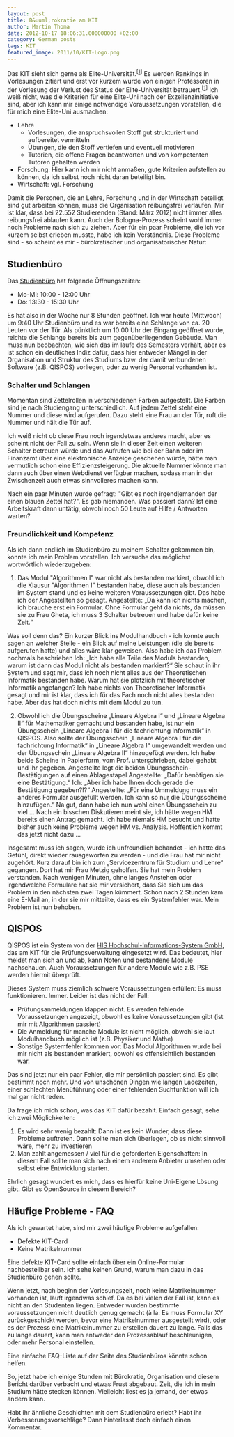 ```yaml
---
layout: post
title: B&uuml;rokratie am KIT
author: Martin Thoma
date: 2012-10-17 18:06:31.000000000 +02:00
category: German posts
tags: KIT
featured_image: 2011/10/KIT-Logo.png
---
```

Das KIT sieht sich gerne als Elite-Universit&auml;t.<sup>[<a href="http://www.kit.edu/besuchen/pi_2012_11933.php">1</a>]</sup> Es werden Rankings in Vorlesungen zitiert und erst vor kurzem wurde von einigen Professoren in der Vorlesung der Verlust des Status der Elite-Universit&auml;t betrauert.<sup>[<a href="http://bildungsklick.de/a/84162/hippler-elite-verlust-herber-rueckschlag-fuer-kit/">1</a>]</sup> Ich wei&szlig; nicht, was die Kriterien f&uuml;r eine Elite-Uni nach der Exzellenzinitiative sind, aber ich kann mir einige notwendige Voraussetzungen vorstellen, die f&uuml;r mich eine Elite-Uni ausmachen:

<ul>
<li>Lehre
  <ul>
    <li>Vorlesungen, die anspruchsvollen Stoff gut strukturiert und aufbereitet vermitteln</li>
    <li>&Uuml;bungen, die den Stoff vertiefen und eventuell motivieren</li>
    <li>Tutorien, die offene Fragen beantworten und von kompetenten Tutoren gehalten werden</li>
  </ul>
</li>
<li>Forschung: Hier kann ich mir nicht anma&szlig;en, gute Kriterien aufstellen zu k&ouml;nnen, da ich selbst noch nicht daran beteiligt bin.</li>
<li>Wirtschaft: vgl. Forschung</li>
</ul>

Damit die Personen, die an Lehre, Forschung und in der Wirtschaft beteiligt sind gut arbeiten k&ouml;nnen, muss die Organisation reibungsfrei verlaufen. Mir ist klar, dass bei 22.552 Studierenden (Stand: M&auml;rz 2012) nicht immer alles reibungsfrei ablaufen kann. Auch der Bologna-Prozess scheint wohl immer noch Probleme nach sich zu ziehen.
Aber f&uuml;r ein paar Probleme, die ich vor kurzem selbst erleben musste, habe ich kein Verst&auml;ndnis. Diese Probleme sind - so scheint es mir - b&uuml;rokratischer und organisatorischer Natur:

<h2>Studienb&uuml;ro</h2>
Das <a href="http://www.kit.edu/studieren/1960.php">Studienb&uuml;ro</a> hat folgende &Ouml;ffnungszeiten:
<ul>
  <li>Mo-Mi: 10:00 - 12:00 Uhr</li>
  <li>Do: 13:30 - 15:30 Uhr</li>
</ul>

Es hat also in der Woche nur 8 Stunden ge&ouml;ffnet. Ich war heute (Mittwoch) um 9:40 Uhr Studienb&uuml;ro und es war bereits eine Schlange von ca. 20 Leuten vor der T&uuml;r. Als p&uuml;nktlich um 10:00 Uhr der Eingang ge&ouml;ffnet wurde, reichte die Schlange bereits bis zum gegen&uuml;berliegenden Geb&auml;ude. Man muss nun beobachten, wie sich das im laufe des Semesters verh&auml;lt, aber es ist schon ein deutliches Indiz daf&uuml;r, dass hier entweder M&auml;ngel in der Organisation und Struktur des Studiums bzw. der damit verbundenen Software (z.B. QISPOS) vorliegen, oder zu wenig Personal vorhanden ist.

<h3>Schalter und Schlangen</h3>
Momentan sind Zettelrollen in verschiedenen Farben aufgestellt. Die Farben sind je nach Studiengang unterschiedlich. Auf jedem Zettel steht eine Nummer und diese wird aufgerufen. Dazu steht eine Frau an der T&uuml;r, ruft die Nummer und h&auml;lt die T&uuml;r auf. 

Ich wei&szlig; nicht ob diese Frau noch irgendetwas anderes macht, aber es scheint nicht der Fall zu sein. Wenn sie in dieser Zeit einen weiteren Schalter betreuen w&uuml;rde und das Aufrufen wie bei der Bahn oder im Finanzamt &uuml;ber eine elektronische Anzeige geschehen w&uuml;rde, h&auml;tte man vermutlich schon eine Effizienzsteigerung. Die aktuelle Nummer k&ouml;nnte man dann auch &uuml;ber einen Webdienst verf&uuml;gbar machen, sodass man in der Zwischenzeit auch etwas sinnvolleres machen kann.

Nach ein paar Minuten wurde gefragt: "Gibt es noch irgendjemanden der einen blauen Zettel hat?". Es gab niemanden. Was passiert dann? Ist eine Arbeitskraft dann unt&auml;tig, obwohl noch 50 Leute auf Hilfe / Antworten warten?

<h3>Freundlichkeit und Kompetenz</h3>
Als ich dann endlich im Studienb&uuml;ro zu meinem Schalter gekommen bin, konnte ich mein Problem vorstellen. Ich versuche das m&ouml;glichst wortw&ouml;rtlich wiederzugeben:

1. Das Modul "Algorithmen I" war nicht als bestanden markiert, obwohl ich die Klausur "Algorithmen I" bestanden habe, diese auch als bestanden im System stand und es keine weiteren Voraussetzungen gibt.
Das habe ich der Angestellten so gesagt. 
Angestellte: &bdquo;Da kann ich nichts machen, ich brauche erst ein Formular. Ohne Formular geht da nichts, da m&uuml;ssen sie zu Frau Gheta, ich muss 3 Schalter betreuen und habe daf&uuml;r keine Zeit.&ldquo;

Was soll denn das? Ein kurzer Blick ins Modulhandbuch - ich konnte auch sagen an welcher Stelle - ein Blick auf meine Leistungen (die sie bereits aufgerufen hatte) und alles w&auml;re klar geweisen. Also habe ich das Problem 
nochmals beschrieben
Ich: &bdquo;Ich habe alle Teile des Moduls bestanden, warum ist dann das Modul nicht als bestanden markiert?&ldquo;
Sie schaut in ihr System und sagt mir, dass ich noch nicht alles aus der Theoretischen Informatik bestanden habe.
Warum hat sie pl&ouml;tzlich mit theoretischer Informatik angefangen? Ich habe nichts von Theoretischer Informatik gesagt und mir ist klar, dass ich f&uuml;r das Fach noch nicht alles bestanden habe. Aber das hat doch nichts mit dem Modul zu tun.

2. Obwohl ich die &Uuml;bungsscheine &bdquo;Lineare Algebra I&ldquo; und &bdquo;Lineare Algebra II&ldquo; f&uuml;r Mathematiker gemacht und bestanden habe, ist nur ein &Uuml;bungsschein &bdquo;Lineare Algebra I f&uuml;r die fachrichtung Informatik&ldquo; in QISPOS. Also sollte der &Uuml;bungsschein &bdquo;Lineare Algebra I f&uuml;r die fachrichtung Informatik&ldquo; in &bdquo;Lineare Algebra I&ldquo; umgewandelt werden und der &Uuml;bungsschein &bdquo;Lineare Algebra II&ldquo; hinzugef&uuml;gt werden. Ich habe beide Scheine in Papierform, vom Prof. unterschrieben, dabei gehabt und ihr gegeben.
Angestellte legt die beiden &Uuml;bungsschein-Best&auml;tigungen auf einen Ablagestapel
Angestellte: &bdquo;Daf&uuml;r ben&ouml;tigen sie eine Best&auml;tigung.&ldquo;
Ich: &bdquo;Aber ich habe Ihnen doch gerade die Best&auml;tigung gegeben?!?&ldquo;
Angestellte: &bdquo;F&uuml;r eine Ummeldung muss ein anderes Formular ausgef&uuml;llt werden. Ich kann so nur die &Uuml;bungsscheine hinzuf&uuml;gen.&ldquo;
Na gut, dann habe ich nun wohl einen &Uuml;bungsschein zu viel ...
Nach ein bisschen Diskutieren meint sie, ich h&auml;tte wegen HM bereits einen Antrag gemacht. Ich habe niemals HM besucht und hatte bisher auch keine Probleme wegen HM vs. Analysis. Hoffentlich kommt das jetzt nicht dazu ...

Insgesamt muss ich sagen, wurde ich unfreundlich behandet - ich hatte das Gef&uuml;hl, direkt wieder rausgeworfen zu werden - und die Frau hat mir nicht zugeh&ouml;rt. Kurz darauf bin ich zum &bdquo;Servicezentrum f&uuml;r Studium und Lehre&ldquo; gegangen. Dort hat mir Frau Metzig geholfen. Sie hat mein Problem verstanden. Nach wenigen Minuten, ohne langes Anstehen oder irgendwelche Formulare hat sie mir versichert, dass Sie sich um das Problem in den n&auml;chsten zwei Tagen k&uuml;mmert. Schon nach 2 Stunden kam eine E-Mail an, in der sie mir mitteilte, dass es ein Systemfehler war. Mein Problem ist nun behoben.

<h2>QISPOS</h2>
QISPOS ist ein System von der <a href="http://de.wikipedia.org/wiki/Hochschul-Informations-System">HIS Hochschul-Informations-System GmbH</a>, das am KIT f&uuml;r die Pr&uuml;fungsverwaltung eingesetzt wird. Das bedeutet, hier meldet man sich an und ab, kann Noten und bestandene Module nachschauen. Auch Voraussetzungen f&uuml;r andere Module wie z.B. PSE werden hiermit &uuml;berpr&uuml;ft.

Dieses System muss ziemlich schwere Voraussetzungen erf&uuml;llen: Es muss funktionieren. Immer. Leider ist das nicht der Fall:

<ul>
  <li>Pr&uuml;fungsanmeldungen klappen nicht. Es werden fehlende Voraussetzungen angezeigt, obwohl es keine Voraussetzungen gibt (ist mir mit Algorithmen passiert)</li>
  <li>Die Anmeldung f&uuml;r manche Module ist nicht m&ouml;glich, obwohl sie laut Modulhandbuch m&ouml;glich ist (z.B. Physiker und Mathe)</li>
  <li>Sonstige Systemfehler kommen vor: Das Modul Algorithmen wurde bei mir nicht als bestanden markiert, obwohl es offensichtlich bestanden war.</li>
</ul>

Das sind jetzt nur ein paar Fehler, die mir pers&ouml;nlich passiert sind. Es gibt bestimmt noch mehr. Und von unsch&ouml;nen Dingen wie langen Ladezeiten, einer schlechten Men&uuml;f&uuml;hrung oder einer fehlenden Suchfunktion will ich mal gar nicht reden. 

Da frage ich mich schon, was das KIT daf&uuml;r bezahlt. Einfach gesagt, sehe ich zwei M&ouml;glichkeiten:
<ol>
  <li>Es wird sehr wenig bezahlt: Dann ist es kein Wunder, dass diese Probleme auftreten. Dann sollte man sich &uuml;berlegen, ob es nicht sinnvoll w&auml;re, mehr zu investieren</li>
  <li>Man zahlt angemessen / viel f&uuml;r die geforderten Eigenschaften: In diesem Fall sollte man sich nach einem anderem Anbieter umsehen oder selbst eine Entwicklung starten.</li>
</ol>

Ehrlich gesagt wundert es mich, dass es hierf&uuml;r keine Uni-Eigene L&ouml;sung gibt. Gibt es OpenSource in diesem Bereich?

<h2>H&auml;ufige Probleme - FAQ</h2>
Als ich gewartet habe, sind mir zwei h&auml;ufige Probleme aufgefallen:
<ul>
  <li>Defekte KIT-Card</li>
  <li>Keine Matrikelnummer</li>
</ul>

Eine defekte KIT-Card sollte einfach &uuml;ber ein Online-Formular nachbestellbar sein. Ich sehe keinen Grund, warum man dazu in das Studienb&uuml;ro gehen sollte.

Wenn jetzt, nach beginn der Vorlesungszeit, noch keine Matrikelnummer vorhanden ist, l&auml;uft irgendwas schief. Da es bei vielen der Fall ist, kann es nicht an den Studenten liegen. Entweder wurden bestimmte voraussetzungen nicht deutlich genug gemacht (&agrave; la: Es muss Formular XY zur&uuml;ckgeschickt werden, bevor eine Matrikelnummer ausgestellt wird), oder es der Prozess eine Matrikelnummer zu erstellen dauert zu lange. Falls das zu lange dauert, kann man entweder den Prozessablauf beschleunigen, oder mehr Personal einstellen.

Eine einfache FAQ-Liste auf der Seite des Studienb&uuml;ros k&ouml;nnte schon helfen.

So, jetzt habe ich einige Stunden mit B&uuml;rokratie, Organisation und diesem Bericht dar&uuml;ber verbacht und etwas Frust abgebaut. Zeit, die ich in mein Studium h&auml;tte stecken k&ouml;nnen. Vielleicht liest es ja jemand, der etwas &auml;ndern kann.

Habt ihr &auml;hnliche Geschichten mit dem Studienb&uuml;ro erlebt? Habt ihr Verbesserungsvorschl&auml;ge? Dann hinterlasst doch einfach einen Kommentar.
